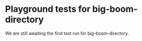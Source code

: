 # Playground tests for big-boom-directory
We are still awaiting the first test run for big-boom-directory.
